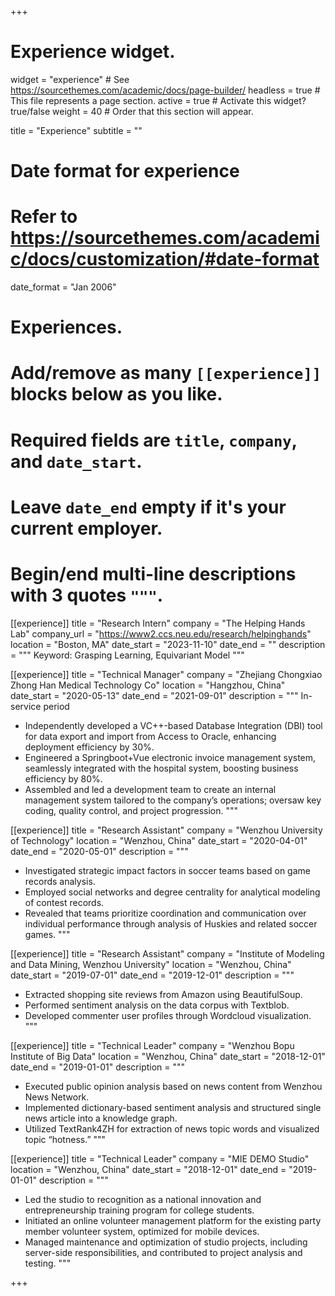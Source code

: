 +++
# Experience widget.
widget = "experience"  # See https://sourcethemes.com/academic/docs/page-builder/
headless = true  # This file represents a page section.
active = true  # Activate this widget? true/false
weight = 40  # Order that this section will appear.

title = "Experience"
subtitle = ""

# Date format for experience
#   Refer to https://sourcethemes.com/academic/docs/customization/#date-format
date_format = "Jan 2006"

# Experiences.
#   Add/remove as many `[[experience]]` blocks below as you like.
#   Required fields are `title`, `company`, and `date_start`.
#   Leave `date_end` empty if it's your current employer.
#   Begin/end multi-line descriptions with 3 quotes `"""`.
[[experience]]
  title = "Research Intern"
  company = "The Helping Hands Lab"
  company_url = "https://www2.ccs.neu.edu/research/helpinghands"
  location = "Boston, MA"
  date_start = "2023-11-10"
  date_end = ""
  description = """
  Keyword: Grasping Learning, Equivariant Model
  """


[[experience]]
  title = "Technical Manager"
  company = "Zhejiang Chongxiao Zhong Han Medical Technology Co"
  location = "Hangzhou, China"
  date_start = "2020-05-13"
  date_end = "2021-09-01"
  description = """
  In-service period
  - Independently developed a VC++-based Database Integration (DBI) tool for data export and import from Access to Oracle, enhancing deployment efficiency by 30%.
  - Engineered a Springboot+Vue electronic invoice management system, seamlessly integrated with the hospital system, boosting business efficiency by 80%.
  - Assembled and led a development team to create an internal management system tailored to the company’s operations; oversaw key coding, quality control, and project progression.
  """

[[experience]]
  title = "Research Assistant"
  company = "Wenzhou University of Technology"
  location = "Wenzhou, China"
  date_start = "2020-04-01"
  date_end = "2020-05-01"
  description = """
  - Investigated strategic impact factors in soccer teams based on game records analysis.
  - Employed social networks and degree centrality for analytical modeling of contest records.
  - Revealed that teams prioritize coordination and communication over individual performance through analysis of Huskies and related soccer games.
  """

[[experience]]
  title = "Research Assistant"
  company = "Institute of Modeling and Data Mining, Wenzhou University"
  location = "Wenzhou, China"
  date_start = "2019-07-01"
  date_end = "2019-12-01"
  description = """
  - Extracted shopping site reviews from Amazon using BeautifulSoup.
  - Performed sentiment analysis on the data corpus with Textblob.
  - Developed commenter user profiles through Wordcloud visualization.
  """

[[experience]]
  title = "Technical Leader"
  company = "Wenzhou Bopu Institute of Big Data"
  location = "Wenzhou, China"
  date_start = "2018-12-01"
  date_end = "2019-01-01"
  description = """
  - Executed public opinion analysis based on news content from Wenzhou News Network.
  - Implemented dictionary-based sentiment analysis and structured single news article into a knowledge graph.
  - Utilized TextRank4ZH for extraction of news topic words and visualized topic “hotness.”
  """

[[experience]]
  title = "Technical Leader"
  company = "MIE DEMO Studio"
  location = "Wenzhou, China"
  date_start = "2018-12-01"
  date_end = "2019-01-01"
  description = """
  - Led the studio to recognition as a national innovation and entrepreneurship training program for college students.
  - Initiated an online volunteer management platform for the existing party member volunteer system, optimized for mobile devices.
  - Managed maintenance and optimization of studio projects, including server-side responsibilities, and contributed to project analysis and testing.
  """


+++
